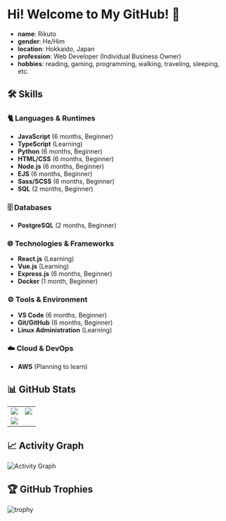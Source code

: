 # Hi! Welcome to My GitHub! 👋

- **name**: Rikuto
- **gender**: He/Him  
- **location**: Hokkaido, Japan
- **profession**: Web Developer (Individual Business Owner)
- **hobbies**: reading, gaming, programming, walking, traveling, sleeping, etc.

## 🛠️ Skills

### 🐈 Languages & Runtimes
- **JavaScript** (6 months, Beginner)
- **TypeScript** (Learning)
- **Python** (6 months, Beginner) 
- **HTML/CSS** (6 months, Beginner)
- **Node.js** (6 months, Beginner)
- **EJS** (6 months, Beginner)
- **Sass/SCSS** (6 months, Beginner)
- **SQL** (2 months, Beginner)

### 🗄️ Databases
- **PostgreSQL** (2 months, Beginner)

### 🌐 Technologies & Frameworks
- **React.js** (Learning)
- **Vue.js** (Learning)
- **Express.js** (6 months, Beginner)
- **Docker** (1 month, Beginner)

### ⚙️ Tools & Environment
- **VS Code** (6 months, Beginner)
- **Git/GitHub** (6 months, Beginner)
- **Linux Administration** (Learning)

### ☁️ Cloud & DevOps
- **AWS** (Planning to learn)

## 📊 GitHub Stats
<table>
<tr>
<td><img src="https://github-readme-stats.vercel.app/api?username=rikuto-mikado&show_icons=true&theme=radical" /></td>
<td><img src="https://github-readme-streak-stats.herokuapp.com/?user=rikuto-mikado&theme=radical" /></td>
</tr>
<tr>
<td><img src="https://github-readme-stats.vercel.app/api/top-langs/?username=rikuto-mikado&layout=compact&theme=radical" /></td>
</tr>
</table>

## 📈 Activity Graph
![Activity Graph](https://github-readme-activity-graph.vercel.app/graph?username=rikuto-mikado&theme=react-dark)


## 🏆 GitHub Trophies
![trophy](https://github-profile-trophy.vercel.app/?username=rikuto-mikado&theme=radical&row=2&column=3)